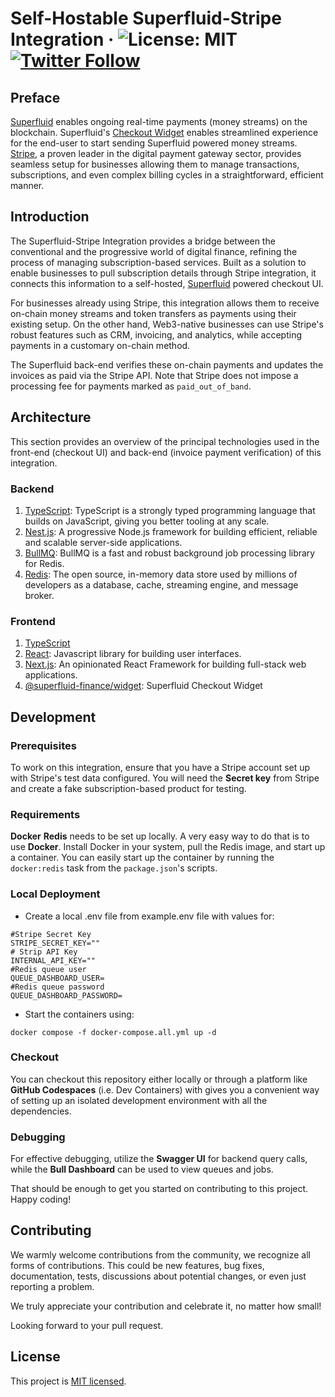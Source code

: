 # Self-Hostable Superfluid-Stripe Integration &middot; ![License: MIT](https://img.shields.io/badge/License-MIT-green.svg) [![Twitter Follow](https://img.shields.io/twitter/follow/Superfluid_HQ?style=social)](https://twitter.com/Superfluid_HQ)

## Preface

[Superfluid](https://www.superfluid.finance/) enables ongoing real-time payments (money streams) on the blockchain. Superfluid's [Checkout Widget](https://www.superfluid.finance/subscriptions) enables streamlined experience for the end-user to start sending Superfluid powered money streams. [Stripe](https://stripe.com/), a proven leader in the digital payment gateway sector, provides seamless setup for businesses allowing them to manage transactions, subscriptions, and even complex billing cycles in a straightforward, efficient manner.

## Introduction

The Superfluid-Stripe Integration provides a bridge between the conventional and the progressive world of digital finance, refining the process of managing subscription-based services. Built as a solution to enable businesses to pull subscription details through Stripe integration, it connects this information to a self-hosted, [Superfluid](https://www.superfluid.finance/) powered checkout UI.

For businesses already using Stripe, this integration allows them to receive on-chain money streams and token transfers as payments using their existing setup. On the other hand, Web3-native businesses can use Stripe's robust features such as CRM, invoicing, and analytics, while accepting payments in a customary on-chain method.

The Superfluid back-end verifies these on-chain payments and updates the invoices as paid via the Stripe API. Note that Stripe does not impose a processing fee for payments marked as `paid_out_of_band`.

## Architecture

This section provides an overview of the principal technologies used in the front-end (checkout UI) and back-end (invoice payment verification) of this integration.

### Backend
1. [TypeScript](https://www.typescriptlang.org/): TypeScript is a strongly typed programming language that builds on JavaScript, giving you better tooling at any scale.
2. [Nest.js](https://nestjs.com/): A progressive Node.js framework for building efficient, reliable and scalable server-side applications. 
3. [BullMQ](https://bullmq.io/): BullMQ is a fast and robust background job processing library for Redis.
4. [Redis](https://redis.io/): The open source, in-memory data store used by millions of developers as a database, cache, streaming engine, and message broker.

### Frontend
1. [TypeScript](https://www.typescriptlang.org/)
2. [React](https://react.dev/): Javascript library for building user interfaces.
3. [Next.js](https://nextjs.org/): An opinionated React Framework for building full-stack web applications.
4. [@superfluid-finance/widget](https://www.superfluid.finance/subscriptions): Superfluid Checkout Widget

## Development

### Prerequisites

To work on this integration, ensure that you have a Stripe account set up with Stripe's test data configured. You will need the **Secret key** from Stripe and create a fake subscription-based product for testing.

### Requirements

**Docker**
**Redis** needs to be set up locally. A very easy way to do that is to use **Docker**. Install Docker in your system, pull the Redis image, and start up a container. You can easily start up the container by running the `docker:redis` task from the `package.json`'s scripts.


### Local Deployment
- Create a local .env file from example.env file with values for:
```
#Stripe Secret Key
STRIPE_SECRET_KEY=""
# Strip API Key
INTERNAL_API_KEY=""
#Redis queue user
QUEUE_DASHBOARD_USER=
#Redis queue password
QUEUE_DASHBOARD_PASSWORD=
```

- Start the containers using:
```
docker compose -f docker-compose.all.yml up -d
```


### Checkout

You can checkout this repository either locally or through a platform like **GitHub Codespaces** (i.e. Dev Containers) with gives you a convenient way of setting up an isolated development environment with all the dependencies.

### Debugging

For effective debugging, utilize the **Swagger UI** for backend query calls, while the **Bull Dashboard** can be used to view queues and jobs.

That should be enough to get you started on contributing to this project. Happy coding!


## Contributing

We warmly welcome contributions from the community, we recognize all forms of contributions. This could be new features, bug fixes, documentation, tests, discussions about potential changes, or even just reporting a problem.

We truly appreciate your contribution and celebrate it, no matter how small!

Looking forward to your pull request.

## License
This project is [MIT licensed](./LICENSE).